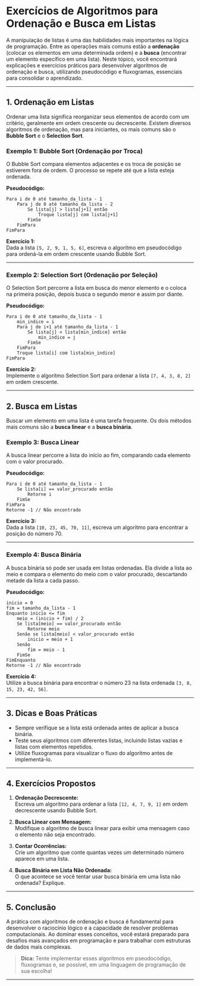
# Exercícios de Algoritmos para Ordenação e Busca em Listas

A manipulação de listas é uma das habilidades mais importantes na lógica de programação. Entre as operações mais comuns estão a **ordenação** (colocar os elementos em uma determinada ordem) e a **busca** (encontrar um elemento específico em uma lista). Neste tópico, você encontrará explicações e exercícios práticos para desenvolver algoritmos de ordenação e busca, utilizando pseudocódigo e fluxogramas, essenciais para consolidar o aprendizado.

---

## 1. Ordenação em Listas

Ordenar uma lista significa reorganizar seus elementos de acordo com um critério, geralmente em ordem crescente ou decrescente. Existem diversos algoritmos de ordenação, mas para iniciantes, os mais comuns são o **Bubble Sort** e o **Selection Sort**.

### Exemplo 1: Bubble Sort (Ordenação por Troca)

O Bubble Sort compara elementos adjacentes e os troca de posição se estiverem fora de ordem. O processo se repete até que a lista esteja ordenada.

**Pseudocódigo:**
```
Para i de 0 até tamanho_da_lista - 1
    Para j de 0 até tamanho_da_lista - 2
        Se lista[j] > lista[j+1] então
            Troque lista[j] com lista[j+1]
        FimSe
    FimPara
FimPara
```

**Exercício 1:**  
Dada a lista `[5, 2, 9, 1, 5, 6]`, escreva o algoritmo em pseudocódigo para ordená-la em ordem crescente usando Bubble Sort.

---

### Exemplo 2: Selection Sort (Ordenação por Seleção)

O Selection Sort percorre a lista em busca do menor elemento e o coloca na primeira posição, depois busca o segundo menor e assim por diante.

**Pseudocódigo:**
```
Para i de 0 até tamanho_da_lista - 1
    min_indice = i
    Para j de i+1 até tamanho_da_lista - 1
        Se lista[j] < lista[min_indice] então
            min_indice = j
        FimSe
    FimPara
    Troque lista[i] com lista[min_indice]
FimPara
```

**Exercício 2:**  
Implemente o algoritmo Selection Sort para ordenar a lista `[7, 4, 3, 8, 2]` em ordem crescente.

---

## 2. Busca em Listas

Buscar um elemento em uma lista é uma tarefa frequente. Os dois métodos mais comuns são a **busca linear** e a **busca binária**.

### Exemplo 3: Busca Linear

A busca linear percorre a lista do início ao fim, comparando cada elemento com o valor procurado.

**Pseudocódigo:**
```
Para i de 0 até tamanho_da_lista - 1
    Se lista[i] == valor_procurado então
        Retorne i
    FimSe
FimPara
Retorne -1 // Não encontrado
```

**Exercício 3:**  
Dada a lista `[10, 23, 45, 70, 11]`, escreva um algoritmo para encontrar a posição do número 70.

---

### Exemplo 4: Busca Binária

A busca binária só pode ser usada em listas ordenadas. Ela divide a lista ao meio e compara o elemento do meio com o valor procurado, descartando metade da lista a cada passo.

**Pseudocódigo:**
```
inicio = 0
fim = tamanho_da_lista - 1
Enquanto inicio <= fim
    meio = (inicio + fim) / 2
    Se lista[meio] == valor_procurado então
        Retorne meio
    Senão se lista[meio] < valor_procurado então
        inicio = meio + 1
    Senão
        fim = meio - 1
    FimSe
FimEnquanto
Retorne -1 // Não encontrado
```

**Exercício 4:**  
Utilize a busca binária para encontrar o número 23 na lista ordenada `[3, 8, 15, 23, 42, 56]`.

---

## 3. Dicas e Boas Práticas

- Sempre verifique se a lista está ordenada antes de aplicar a busca binária.
- Teste seus algoritmos com diferentes listas, incluindo listas vazias e listas com elementos repetidos.
- Utilize fluxogramas para visualizar o fluxo do algoritmo antes de implementá-lo.

---

## 4. Exercícios Propostos

1. **Ordenação Decrescente:**  
   Escreva um algoritmo para ordenar a lista `[12, 4, 7, 9, 1]` em ordem decrescente usando Bubble Sort.

2. **Busca Linear com Mensagem:**  
   Modifique o algoritmo de busca linear para exibir uma mensagem caso o elemento não seja encontrado.

3. **Contar Ocorrências:**  
   Crie um algoritmo que conte quantas vezes um determinado número aparece em uma lista.

4. **Busca Binária em Lista Não Ordenada:**  
   O que acontece se você tentar usar busca binária em uma lista não ordenada? Explique.

---

## 5. Conclusão

A prática com algoritmos de ordenação e busca é fundamental para desenvolver o raciocínio lógico e a capacidade de resolver problemas computacionais. Ao dominar esses conceitos, você estará preparado para desafios mais avançados em programação e para trabalhar com estruturas de dados mais complexas.

> **Dica:** Tente implementar esses algoritmos em pseudocódigo, fluxogramas e, se possível, em uma linguagem de programação de sua escolha!

---
```